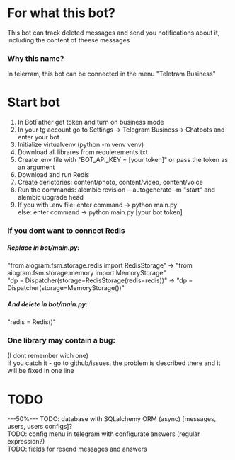 # For what this bot?
This bot can track deleted messages and send you notifications about it, including the content of theese messages  
### Why this name?
In telerram, this bot can be connected in the menu "Teletram Business"
# Start bot  
1. In BotFather get token and turn on business mode  
2. In your tg account go to Settings -> Telegram Business-> Chatbots and enter your bot  
3. Initialize virtualvenv (python -m venv venv)  
4. Download all librares from requierements.txt  
5. Create .env file with "BOT_API_KEY = [your token]" or pass the token as an argument  
6. Download and run Redis  
7. Create derictories: content/photo, content/video, content/voice  
8. Run the commands:   alembic revision --autogenerate -m "start"   and   alembic upgrade head  
9. If you with .env file: enter command -> python main.py  
else: enter command -> python main.py [your bot token]  
### If you dont want to connect Redis
##### Replace in bot/main.py:  
"from aiogram.fsm.storage.redis import RedisStorage" -> "from aiogram.fsm.storage.memory import MemoryStorage"  
"dp = Dispatcher(storage=RedisStorage(redis=redis))" -> "dp = Dispatcher(storage=MemoryStorage())"  
##### And delete in bot/main.py:  
"redis = Redis()"  
### One library may contain a bug:  
(I dont remember wich one)  
If you catch it - go to github/issues, the problem is described there and it will be fixed in one line
# TODO
---50%--- TODO: database with SQLalchemy ORM (async) [messages, users, users configs]?  
TODO: config menu in telegram with configurate answers (regular expression?)  
TODO: fields for resend messages and answers  
